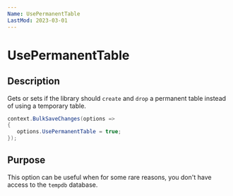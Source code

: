 ```yaml
---
Name: UsePermanentTable
LastMod: 2023-03-01
---
```


# UsePermanentTable

## Description

Gets or sets if the library should `create` and `drop` a permanent table instead of using a temporary table.


```csharp
context.BulkSaveChanges(options =>
{
   options.UsePermanentTable = true;
});
```

## Purpose
This option can be useful when for some rare reasons, you don't have access to the `tempdb` database.
